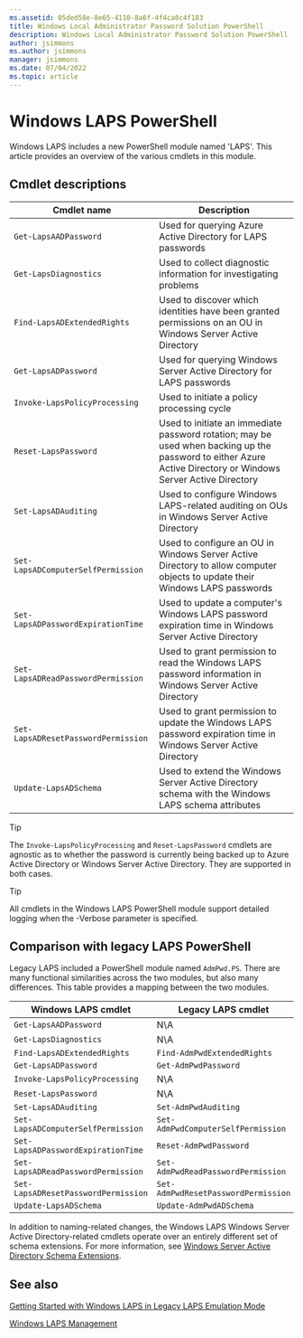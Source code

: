 ```yaml
---
ms.assetid: 05ded58e-8e65-4110-8a6f-4f4ca0c4f183
title: Windows Local Administrator Password Solution PowerShell
description: Windows Local Administrator Password Solution PowerShell
author: jsimmons
ms.author: jsimmons
manager: jsimmons
ms.date: 07/04/2022
ms.topic: article
---
```


# Windows LAPS PowerShell

Windows LAPS includes a new PowerShell module named 'LAPS'. This article provides an overview of the various cmdlets in this module.

## Cmdlet descriptions

|Cmdlet name|Description|
|---|---|
|`Get-LapsAADPassword`|Used for querying Azure Active Directory for LAPS passwords|
|`Get-LapsDiagnostics`|Used to collect diagnostic information for investigating problems|
|`Find-LapsADExtendedRights`|Used to discover which identities have been granted permissions on an OU in Windows Server Active Directory|
|`Get-LapsADPassword`|Used for querying Windows Server Active Directory for LAPS passwords|
|`Invoke-LapsPolicyProcessing`|Used to initiate a policy processing cycle|
|`Reset-LapsPassword`|Used to initiate an immediate password rotation; may be used when backing up the password to either Azure Active Directory or Windows Server Active Directory|
|`Set-LapsADAuditing`|Used to configure Windows LAPS-related auditing on OUs in Windows Server Active Directory|
|`Set-LapsADComputerSelfPermission`|Used to configure an OU in Windows Server Active Directory to allow computer objects to update their Windows LAPS passwords|
|`Set-LapsADPasswordExpirationTime`|Used to update a computer's Windows LAPS password expiration time in Windows Server Active Directory|
|`Set-LapsADReadPasswordPermission`|Used to grant permission to read the Windows LAPS password information in Windows Server Active Directory|
|`Set-LapsADResetPasswordPermission`|Used to grant permission to update the Windows LAPS password expiration time in Windows Server Active Directory|
|`Update-LapsADSchema`|Used to extend the Windows Server Active Directory schema with the Windows LAPS schema attributes|

> [!TIP]
> The `Invoke-LapsPolicyProcessing` and `Reset-LapsPassword` cmdlets are agnostic as to whether the password is currently being backed up to Azure Active Directory or Windows Server Active Directory. They are supported in both cases.

> [!TIP]
> All cmdlets in the Windows LAPS PowerShell module support detailed logging when the -Verbose parameter is specified.

## Comparison with legacy LAPS PowerShell

Legacy LAPS included a PowerShell module named `AdmPwd.PS`. There are many functional similarities across the two modules, but also many differences. This table provides a mapping between the two modules.

|Windows LAPS cmdlet|Legacy LAPS cmdlet|
|---|---|
|`Get-LapsAADPassword`|N\A|
|`Get-LapsDiagnostics`|N\A|
|`Find-LapsADExtendedRights`|`Find-AdmPwdExtendedRights`|
|`Get-LapsADPassword`|`Get-AdmPwdPassword`|
|`Invoke-LapsPolicyProcessing`|N\A|
|`Reset-LapsPassword`|N\A|
|`Set-LapsADAuditing`|`Set-AdmPwdAuditing`|
|`Set-LapsADComputerSelfPermission`|`Set-AdmPwdComputerSelfPermission`|
|`Set-LapsADPasswordExpirationTime`|`Reset-AdmPwdPassword`|
|`Set-LapsADReadPasswordPermission`|`Set-AdmPwdReadPasswordPermission`|
|`Set-LapsADResetPasswordPermission`|`Set-AdmPwdResetPasswordPermission`|
|`Update-LapsADSchema`|`Update-AdmPwdADSchema`|

In addition to naming-related changes, the Windows LAPS Windows Server Active Directory-related cmdlets operate over an entirely different set of schema extensions. For more information, see [Windows Server Active Directory Schema Extensions](../laps/laps-technical-reference.md#windows-server-active-directory-schema-extensions).

## See also

[Getting Started with Windows LAPS in Legacy LAPS Emulation Mode](..\laps\laps-scenarios-legacy.md)

[Windows LAPS Management](..\laps\laps-management.md)

